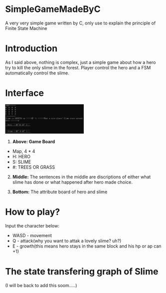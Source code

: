 # SimpleGameMadeByC
A very very simple game written by C, only use to explain the principle of Finite State Machine

# Introduction
As I said above, nothing is complex, just a simple game about how a hero try to kill the only slime in the forest.
Player control the hero and a FSM automatically control the slime.

# Interface
<img src="/img/interface.png" width="50%" height="50%">

1. **Above: Game Board**
  * Map, 4 * 4
  * H: HERO
  * S: SLIME
  * #: TREES OR GRASS

2. **Middle:** The sentences in the middle are discriptions of either what slime has done or what happened after hero made choice.

3. **Bottom:** The attribute board of hero and slime

# How to play?
Input the character below:
* WASD - movement
* Q - attack(why you want to attak a lovely slime? uh?)
* E - growth(this means hero stays in the same block and his hp or ap can +1)

# The state transfering graph of Slime
(I will be back to add this soom.....)
